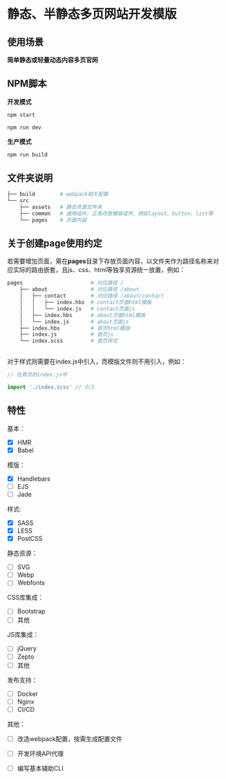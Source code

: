 # 静态、半静态多页网站开发模版

## 使用场景
**简单静态或轻量动态内容多页官网**

## NPM脚本
**开发模式**
```bash
npm start
```
```bash
npm run dev
```

**生产模式**
```bash
npm run build
```

## 文件夹说明
```bash
├── build        # webpack相关配置
└── src         
    ├── assets   # 静态资源文件夹
    ├── common   # 通用组件、正常存放模版组件、例如layout、button、list等
    └── pages    # 页面内容
```

## 关于创建page使用约定
若需要增加页面，需在**pages**目录下存放页面内容，以文件夹作为路径名称来对应实际的路由嵌套，且js、css、html等独享资源统一放置，例如：
```bash
pages                      # 对应路径 /
    ├── about              # 对应路径 /about
    │   ├── contact        # 对应路径 /about/contact
    │   │   ├── index.hbs  # contact页面html模版
    │   │   └── index.js   # contact页面js
    │   ├── index.hbs      # about页面html模版
    │   └── index.js       # about页面js
    ├── index.hbs          # 首页html模版
    ├── index.js           # 首页js
    └── index.scss         # 首页样式
                            
```

对于样式则需要在index.js中引入，而模版文件则不用引入，例如：

```js
// 在首页的index.js中

import './index.scss' // 引入

```

## 特性

基本：

- [x] HMR
- [x] Babel

模版：

- [x] Handlebars
- [ ] EJS
- [ ] Jade

样式:

- [x] SASS
- [x] LESS
- [x] PostCSS

静态资源：

- [ ]  SVG
- [ ]  Webp
- [ ]  Webfonts

CSS库集成：

- [ ] Bootstrap
- [ ] 其他

JS库集成：

- [ ] jQuery
- [ ] Zepto
- [ ] 其他

发布支持：

- [ ] Docker
- [ ] Nginx
- [ ] CI/CD

其他：

- [ ] 改造webpack配置，按需生成配置文件
- [ ] 开发环境API代理
- [ ] 编写基本辅助CLI



